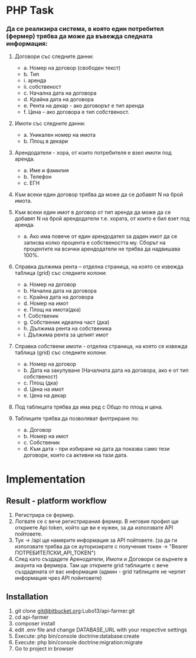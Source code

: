 # PHP Task

### Да се реализира система, в която един потребител (фермер) трябва да може да въвежда следната информация:

1. Договори със следните данни:
    - a. Номер на договор (свободен текст)
    - b. Тип
    - i. аренда
    - ii. собственост
    - c. Начална дата на договора
    - d. Крайна дата на договора
    - e. Рента на декар - ако договорът е тип аренда
    - f. Цена – ако договора е тип собственост.

2. Имоти със следните данни:
    - a. Уникален номер на имота
    - b. Площ в декари

3. Арендодатели - хора, от които потребителя е взел имоти под аренда.
    - a. Име и фамилия
    - b. Телефон
    - c. ЕГН

4. Към всеки един договор трябва да може да се добавят N на брой имота.

5. Към всеки един имот в договор от тип аренда да може да се добавят N на брой
арендодатели т.е. хората, от които е бил взет под аренда.
    - a. Ако има повече от един арендодател за даден имот да се записва колко процента
е собствеността му. Сборът на процентите на всички арендодатели не трябва да
надвишава 100%.

6. Справка дължима рента – отделна страница, на която се извежда таблица (grid) със
следните колони:
    - a. Номер на договор
    - b. Начална дата на договора
    - c. Крайна дата на договора
    - d. Номер на имот
    - e. Площ на имота(дка)
    - f. Собственик
    - g. Собственик идеална част (дка)
    - h. Дължима рента на собственика
    - i. Дължима рента за целият имот

7. Справка собствени имоти - отделна страница, на която се извежда таблица (grid) със
следните колони:
    - a. Номер на договор
    - b. Дата на закупуване (Началната дата на договора, ако е от тип собственост)
    - c. Площ (дка)
    - d. Цена на имот
    - e. Цена на декар

8. Под таблицата трябва да има ред с Общо по площ и цена.

9. Таблиците трябва да позволяват филтриране по:
    - a. Договор
    - b. Номер на имот
    - c. Собственик
    - d. Към дата - при избиране на дата да показва само тези договори, които са активни
    на тази дата.

# Implementation

## Result - platform workflow  
1. Регистрира се фермер. 
2. Логвате се с вече регистрирания фермер. В неговия профил ще откриете Api token, който ще ви е нужен, за да използвате API пойтовете.
3. Тук -> /api ще намерите информация за API пойтовете. (за да ги използвате трябва да се ауторизирате с получения токен -> "Bearer ПОТРЕБИТЕЛСКИ_API_TOKEN")
4. След като създадете Аренодатели, Имоти и Договори се върнете в акаунта на фермера. Там ще откриете grid таблиците с вече създадената от вас информация (админ - grid таблиците не черпят информация чрез API пойнтовете)

## Installation
1. git clone git@bitbucket.org:Lubo13/api-farmer.git
2. cd api-farmer
3. composer install
4. edit .env file and change DATABASE_URL with your respective settings
5. Execute: php bin/console doctrine:database:create
6. Execute: php bin/console doctrine:migration:migrate
7. Go to project in browser